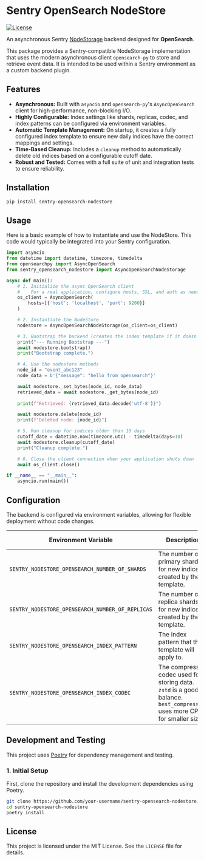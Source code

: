 # Sentry OpenSearch NodeStore

[![License](https://img.shields.io/pypi/l/sentry-opensearch-nodestore.svg)](https://github.com/your-username/sentry-opensearch-nodestore/blob/main/LICENSE)

An asynchronous Sentry [NodeStorage](https://develop.sentry.dev/services/nodestore/) backend designed for **OpenSearch**.

This package provides a Sentry-compatible NodeStorage implementation that uses the modern asynchronous client `opensearch-py` to store and retrieve event data. It is intended to be used within a Sentry environment as a custom backend plugin.

## Features

-   **Asynchronous:** Built with `asyncio` and `opensearch-py`'s `AsyncOpenSearch` client for high-performance, non-blocking I/O.
-   **Highly Configurable:** Index settings like shards, replicas, codec, and index patterns can be configured via environment variables.
-   **Automatic Template Management:** On startup, it creates a fully configured index template to ensure new daily indices have the correct mappings and settings.
-   **Time-Based Cleanup:** Includes a `cleanup` method to automatically delete old indices based on a configurable cutoff date.
-   **Robust and Tested:** Comes with a full suite of unit and integration tests to ensure reliability.

## Installation

```bash
pip install sentry-opensearch-nodestore
```

## Usage

Here is a basic example of how to instantiate and use the NodeStore. This code would typically be integrated into your Sentry configuration.

```python
import asyncio
from datetime import datetime, timezone, timedelta
from opensearchpy import AsyncOpenSearch
from sentry_opensearch_nodestore import AsyncOpenSearchNodeStorage

async def main():
    # 1. Initialize the async OpenSearch client
    #    For a real application, configure hosts, SSL, and auth as needed.
    os_client = AsyncOpenSearch(
        hosts=[{'host': 'localhost', 'port': 9200}]
    )

    # 2. Instantiate the NodeStore
    nodestore = AsyncOpenSearchNodeStorage(os_client=os_client)

    # 3. Bootstrap the backend (creates the index template if it doesn't exist)
    print("--- Running Bootstrap ---")
    await nodestore.bootstrap()
    print("Bootstrap complete.")

    # 4. Use the nodestore methods
    node_id = "event_abc123"
    node_data = b'{"message": "hello from opensearch"}'

    await nodestore._set_bytes(node_id, node_data)
    retrieved_data = await nodestore._get_bytes(node_id)
    
    print(f"Retrieved: {retrieved_data.decode('utf-8')}")

    await nodestore.delete(node_id)
    print(f"Deleted node: {node_id}")

    # 5. Run cleanup for indices older than 10 days
    cutoff_date = datetime.now(timezone.utc) - timedelta(days=10)
    await nodestore.cleanup(cutoff_date)
    print("Cleanup complete.")

    # 6. Close the client connection when your application shuts down
    await os_client.close()

if __name__ == "__main__":
    asyncio.run(main())
```

## Configuration

The backend is configured via environment variables, allowing for flexible deployment without code changes.

| Environment Variable                               | Description                                                                                              | Default Value |
| -------------------------------------------------- | -------------------------------------------------------------------------------------------------------- | ------------- |
| `SENTRY_NODESTORE_OPENSEARCH_NUMBER_OF_SHARDS`     | The number of primary shards for new indices created by the template.                                    | `3`           |
| `SENTRY_NODESTORE_OPENSEARCH_NUMBER_OF_REPLICAS`   | The number of replica shards for new indices created by the template.                                    | `1`           |
| `SENTRY_NODESTORE_OPENSEARCH_INDEX_PATTERN`        | The index pattern that the template will apply to.                                                       | `sentry-*`    |
| `SENTRY_NODESTORE_OPENSEARCH_INDEX_CODEC`          | The compression codec used for storing data. `zstd` is a good balance. `best_compression` uses more CPU for smaller size. | `zstd`        |

## Development and Testing

This project uses [Poetry](https://python-poetry.org/) for dependency management and testing.

### 1. Initial Setup

First, clone the repository and install the development dependencies using Poetry.

```bash
git clone https://github.com/your-username/sentry-opensearch-nodestore.git
cd sentry-opensearch-nodestore
poetry install
```

## License

This project is licensed under the MIT License. See the `LICENSE` file for details.
